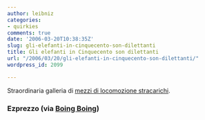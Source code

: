 ```yaml
---
author: leibniz
categories:
- quirkies
comments: true
date: '2006-03-20T10:38:35Z'
slug: gli-elefanti-in-cinquecento-son-dilettanti
title: Gli elefanti in Cinquecento son dilettanti
url: "/2006/03/20/gli-elefanti-in-cinquecento-son-dilettanti/"
wordpress_id: 2099

---
```

Straordinaria galleria di [mezzi di locomozione stracarichi](https://www.ezprezzo.com/crazypics/overloaded.html).


### Ezprezzo (via [Boing Boing](https://boingboing.net/))
